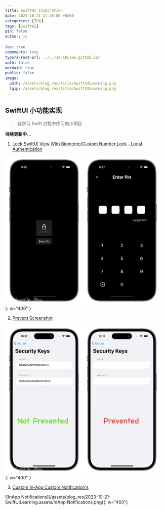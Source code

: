 ```yaml
---
title: SwiftUI Inspiration
date: 2023-10-21 21:30:00 +0800
categories: [开发]
tags: [SwiftUI]
pin: false
author: jo

toc: true
commments: true
typora-root-url: ../../Jo-CRuiSe.github.io/
math: false
mermaid: true
public: false
image: 
  path: /assets/blog_res/title/SwiftUILearning.png
  lqip: /assets/blog_res/title/SwiftUILearning.png
---
```


## SwiftUI 小功能实现

> 我学习 Swift 过程中练习的小项目

**持续更新中...**

1. [Lock SwiftUI View With Biometric/Custom Number Lock - Local Authentication](https://www.youtube.com/watch?v=H7LH5xYUn6s)

![LockSwiftUIView](/assets/blog_res/2023-10-21-SwiftUILearning.assets/LockSwiftUIView.png){: w="400" }

2. [Prevent Screenshot](https://www.youtube.com/watch?v=viao1kTWBoY)


![PreventScreenshot](/assets/blog_res/2023-10-21-SwiftUILearning.assets/PreventScreenshot.png){: w="400" }

3. [Custom In-App Custom Notification's](https://www.youtube.com/watch?v=MPp7b9bIUPY)

![InApp Notifications](/assets/blog_res/2023-10-21-SwiftUILearning.assets/InApp Notifications.png){: w="400"}
